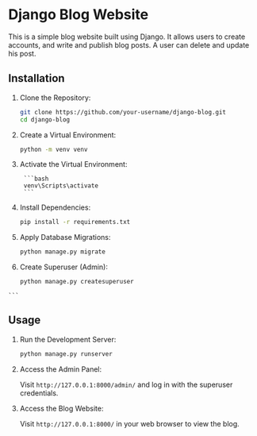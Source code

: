 # Django Blog Website
This is a simple blog website built using Django. It allows users to create accounts, and write and publish blog posts. A user can delete and update his post.

## Installation

  1. Clone the Repository:
  
      ```bash
      git clone https://github.com/your-username/django-blog.git
      cd django-blog
      ```
  
  2. Create a Virtual Environment:
  
      ```bash
      python -m venv venv
      ```
  
  3. Activate the Virtual Environment:
  
          ```bash
          venv\Scripts\activate
          ```
  
  4. Install Dependencies:
  
      ```bash
      pip install -r requirements.txt
      ```
  
  5. Apply Database Migrations:
  
      ```bash
      python manage.py migrate
      ```
  
  6. Create Superuser (Admin):
  
      ```bash
      python manage.py createsuperuser
    ```
    
## Usage

  1. Run the Development Server:
  
      ```bash
      python manage.py runserver
      ```
  
  2. Access the Admin Panel:
  
      Visit `http://127.0.0.1:8000/admin/` and log in with the superuser credentials.
  
  3. Access the Blog Website:
  
      Visit `http://127.0.0.1:8000/` in your web browser to view the blog.

